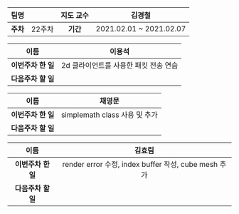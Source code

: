 |   팀명   |        | 지도 교수 |         김경철          |
| :------: | :----: | :-------: | :---------------------: |
| **주차** | 22주차 | **기간**  | 2021.02.01 ~ 2021.02.07 |

|        이름        |                이용석                 |
| :----------------: | :-----------------------------------: |
| **이번주차 한 일** | 2d 클라이언트를 사용한 패킷 전송 연습 |
| **다음주차 할 일** |                                       |

|        이름        |            채영문             |
| :----------------: | :---------------------------: |
| **이번주차 한 일** | simplemath class 사용 및 추가 |
| **다음주차 할 일** |                               |

|        이름        |                        김효림                        |
| :----------------: | :--------------------------------------------------: |
| **이번주차 한 일** | render error 수정, index buffer 작성, cube mesh 추가 |
| **다음주차 할 일** |                                                      |

